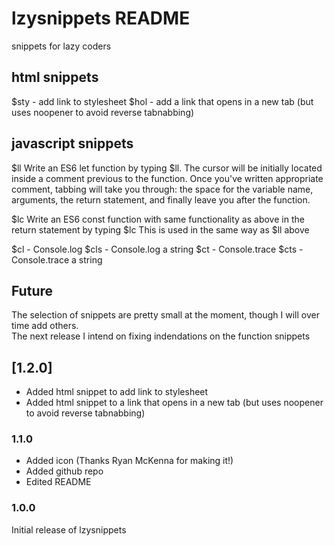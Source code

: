# lzysnippets README

snippets for lazy coders

## html snippets
$sty - add link to stylesheet
$hol - add a link that opens in a new tab (but uses noopener to avoid reverse tabnabbing)

## javascript snippets
$ll
Write an ES6 let function by typing $ll.  The cursor will be initially located inside a comment previous to the function.  Once you've written appropriate comment, tabbing will take you through: the space for the variable name, arguments, the return statement, and finally leave you after the function.

$lc
Write an ES6 const function with same functionality as above in the return statement by typing $lc
This is used in the same way as $ll above

$cl - Console.log
$cls - Console.log a string
$ct - Console.trace
$cts - Console.trace a string

## Future
The selection of snippets are pretty small at the moment, though I will over time add others.  
The next release I intend on fixing indendations on the function snippets 

## [1.2.0]
- Added html snippet to add link to stylesheet
- Added html snippet to a link that opens in a new tab (but uses noopener to avoid reverse tabnabbing)

### 1.1.0
- Added icon (Thanks Ryan McKenna for making it!)
- Added github repo
- Edited README

### 1.0.0
Initial release of lzysnippets

